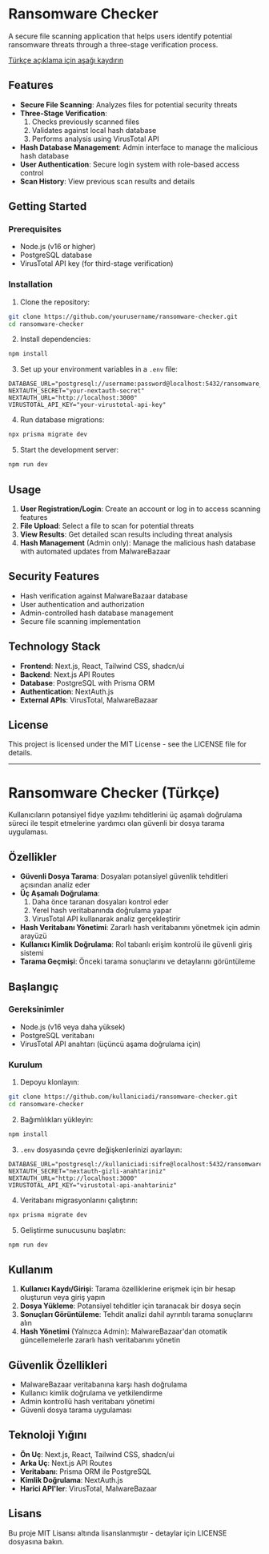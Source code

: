 # Ransomware Checker

A secure file scanning application that helps users identify potential ransomware threats through a three-stage verification process.

[Türkçe açıklama için aşağı kaydırın](#ransomware-checker-türkçe)

## Features

- **Secure File Scanning**: Analyzes files for potential security threats
- **Three-Stage Verification**:
  1. Checks previously scanned files
  2. Validates against local hash database
  3. Performs analysis using VirusTotal API
- **Hash Database Management**: Admin interface to manage the malicious hash database
- **User Authentication**: Secure login system with role-based access control
- **Scan History**: View previous scan results and details

## Getting Started

### Prerequisites

- Node.js (v16 or higher)
- PostgreSQL database
- VirusTotal API key (for third-stage verification)

### Installation

1. Clone the repository:
```bash
git clone https://github.com/yourusername/ransomware-checker.git
cd ransomware-checker
```

2. Install dependencies:
```bash
npm install
```

3. Set up your environment variables in a `.env` file:
```
DATABASE_URL="postgresql://username:password@localhost:5432/ransomware_db"
NEXTAUTH_SECRET="your-nextauth-secret"
NEXTAUTH_URL="http://localhost:3000"
VIRUSTOTAL_API_KEY="your-virustotal-api-key"
```

4. Run database migrations:
```bash
npx prisma migrate dev
```

5. Start the development server:
```bash
npm run dev
```

## Usage

1. **User Registration/Login**: Create an account or log in to access scanning features
2. **File Upload**: Select a file to scan for potential threats
3. **View Results**: Get detailed scan results including threat analysis
4. **Hash Management** (Admin only): Manage the malicious hash database with automated updates from MalwareBazaar

## Security Features

- Hash verification against MalwareBazaar database
- User authentication and authorization
- Admin-controlled hash database management
- Secure file scanning implementation

## Technology Stack

- **Frontend**: Next.js, React, Tailwind CSS, shadcn/ui
- **Backend**: Next.js API Routes
- **Database**: PostgreSQL with Prisma ORM
- **Authentication**: NextAuth.js
- **External APIs**: VirusTotal, MalwareBazaar

## License

This project is licensed under the MIT License - see the LICENSE file for details.

---

<a name="ransomware-checker-türkçe"></a>
# Ransomware Checker (Türkçe)

Kullanıcıların potansiyel fidye yazılımı tehditlerini üç aşamalı doğrulama süreci ile tespit etmelerine yardımcı olan güvenli bir dosya tarama uygulaması.

## Özellikler

- **Güvenli Dosya Tarama**: Dosyaları potansiyel güvenlik tehditleri açısından analiz eder
- **Üç Aşamalı Doğrulama**:
  1. Daha önce taranan dosyaları kontrol eder
  2. Yerel hash veritabanında doğrulama yapar
  3. VirusTotal API kullanarak analiz gerçekleştirir
- **Hash Veritabanı Yönetimi**: Zararlı hash veritabanını yönetmek için admin arayüzü
- **Kullanıcı Kimlik Doğrulama**: Rol tabanlı erişim kontrolü ile güvenli giriş sistemi
- **Tarama Geçmişi**: Önceki tarama sonuçlarını ve detaylarını görüntüleme

## Başlangıç

### Gereksinimler

- Node.js (v16 veya daha yüksek)
- PostgreSQL veritabanı
- VirusTotal API anahtarı (üçüncü aşama doğrulama için)

### Kurulum

1. Depoyu klonlayın:
```bash
git clone https://github.com/kullaniciadi/ransomware-checker.git
cd ransomware-checker
```

2. Bağımlılıkları yükleyin:
```bash
npm install
```

3. `.env` dosyasında çevre değişkenlerinizi ayarlayın:
```
DATABASE_URL="postgresql://kullaniciadi:sifre@localhost:5432/ransomware_db"
NEXTAUTH_SECRET="nextauth-gizli-anahtariniz"
NEXTAUTH_URL="http://localhost:3000"
VIRUSTOTAL_API_KEY="virustotal-api-anahtariniz"
```

4. Veritabanı migrasyonlarını çalıştırın:
```bash
npx prisma migrate dev
```

5. Geliştirme sunucusunu başlatın:
```bash
npm run dev
```

## Kullanım

1. **Kullanıcı Kaydı/Girişi**: Tarama özelliklerine erişmek için bir hesap oluşturun veya giriş yapın
2. **Dosya Yükleme**: Potansiyel tehditler için taranacak bir dosya seçin
3. **Sonuçları Görüntüleme**: Tehdit analizi dahil ayrıntılı tarama sonuçlarını alın
4. **Hash Yönetimi** (Yalnızca Admin): MalwareBazaar'dan otomatik güncellemelerle zararlı hash veritabanını yönetin

## Güvenlik Özellikleri

- MalwareBazaar veritabanına karşı hash doğrulama
- Kullanıcı kimlik doğrulama ve yetkilendirme
- Admin kontrollü hash veritabanı yönetimi
- Güvenli dosya tarama uygulaması

## Teknoloji Yığını

- **Ön Uç**: Next.js, React, Tailwind CSS, shadcn/ui
- **Arka Uç**: Next.js API Routes
- **Veritabanı**: Prisma ORM ile PostgreSQL
- **Kimlik Doğrulama**: NextAuth.js
- **Harici API'ler**: VirusTotal, MalwareBazaar

## Lisans

Bu proje MIT Lisansı altında lisanslanmıştır - detaylar için LICENSE dosyasına bakın.
